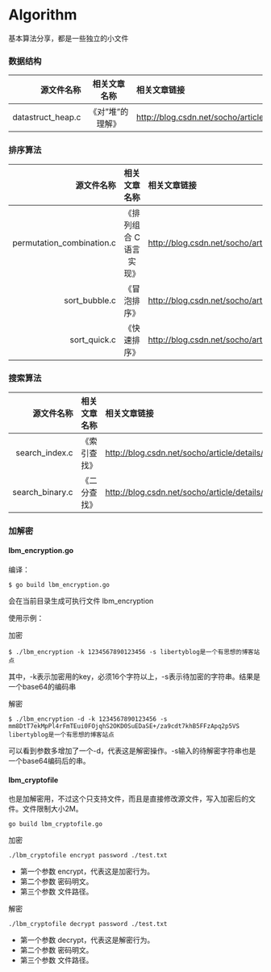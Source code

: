 # Algorithm
基本算法分享，都是一些独立的小文件</br>
### 数据结构

| 源文件名称 | 相关文章名称 | 相关文章链接 |
| -------------:|:-------------:| :----- |
| datastruct_heap.c | 《对”堆”的理解》 | http://blog.csdn.net/socho/article/details/51565498 |

### 排序算法

| 源文件名称 | 相关文章名称 | 相关文章链接 |
| -------------:|:-------------:| :----- |
| permutation_combination.c | 《排列组合 C语言实现》 | http://blog.csdn.net/socho/article/details/51586749 |
| sort_bubble.c | 《冒泡排序》 | http://blog.csdn.net/socho/article/details/51584187 |
| sort_quick.c | 《快速排序》 | http://blog.csdn.net/socho/article/details/51591293 |

### 搜索算法

| 源文件名称 | 相关文章名称 | 相关文章链接 |
| -------------:|:-------------:| :----- |
| search_index.c | 《索引查找》 | http://blog.csdn.net/socho/article/details/51585522 |
| search_binary.c | 《二分查找》 | http://blog.csdn.net/socho/article/details/51684422 |


### 加解密

#### lbm_encryption.go
编译：
```
$ go build lbm_encryption.go
```
会在当前目录生成可执行文件 lbm_encryption

使用示例：

加密
```
$ ./lbm_encryption -k 1234567890123456 -s libertyblog是一个有思想的博客站点
```
其中，-k表示加密用的key，必须16个字符以上，-s表示待加密的字符串。结果是一个base64的编码串

解密
```
$ ./lbm_encryption -d -k 1234567890123456 -s mm8DtT7ekMpPl4rFmTEui0FOjqhS2OKD0SuEDaSE+/za9cdt7khB5FFzApq2p5VS
libertyblog是一个有思想的博客站点
```
可以看到参数多增加了一个-d，代表这是解密操作。-s输入的待解密字符串也是一个base64编码后的串。

#### lbm_cryptofile
也是加解密用，不过这个只支持文件，而且是直接修改源文件，写入加密后的文件。文件限制大小2M。
```
go build lbm_cryptofile.go
```
加密
```
./lbm_cryptofile encrypt password ./test.txt
```
- 第一个参数 encrypt，代表这是加密行为。
- 第二个参数 密码明文。
- 第三个参数 文件路径。

解密
```
./lbm_cryptofile decrypt password ./test.txt
```
- 第一个参数 decrypt，代表这是解密行为。
- 第二个参数 密码明文。
- 第三个参数 文件路径。
